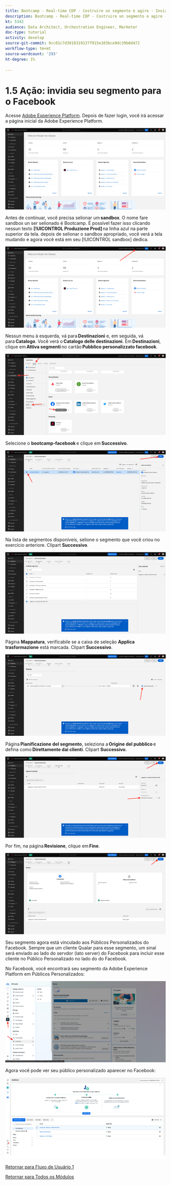 ```yaml
---
title: Bootcamp - Real-time CDP - Costruire un segmento e agire - Invia il segmento a DV360 - Brasile
description: Bootcamp - Real-time CDP - Costruire un segmento e agire - Invia il segmento a DV360 - Brasile
kt: 5342
audience: Data Architect, Orchestration Engineer, Marketer
doc-type: tutorial
activity: develop
source-git-commit: 9cc01c7d3018319137f915e103bce9dc39b0d472
workflow-type: tm+mt
source-wordcount: '293'
ht-degree: 1%

---
```


# 1.5 Ação: invidia seu segmento para o Facebook

Acesse [Adobe Experience Platform](https://experience.adobe.com/platform). Depois de fazer login, você irá acessar a página inicial da Adobe Experience Platform.

![Acquisizione dei dati](./images/home.png)

Antes de continuar, você precisa selionar um **sandbox**. O nome fare sandbox un ser selionado é Bootcamp. É possível fazer isso clicando nessun texto **[!UICONTROL Produzione Prod]** na linha azul na parte superior da tela. depois de selionar o sandbox apropriado, você verá a tela mudando e agora você está em seu [!UICONTROL sandbox] dedica.

![Acquisizione dei dati](./images/sb1.png)

Nessun menu à esquerda, vá para **Destinazioni** e, em seguida, vá para **Catalogo**. Você verá o **Catalogo delle destinazioni**. Em **Destinazioni**, clique em **Attiva segmenti** no cartão **Pubblico personalizzato facebook**.

![RTCDP](./images/rtcdpgoogleseg.png)

Selecione o **bootcamp-facebook** e clique em **Successivo**.

![RTCDP](./images/rtcdpcreatedest2.png)

Na lista de segmentos disponíveis, selione o segmento que você criou no exercício anteriore. Clipart **Successivo**.

![RTCDP](./images/rtcdpcreatedest3.png)

Página **Mappatura**, verificabile se a caixa de seleção **Applica trasformazione** está marcada. Clipart **Successivo**.

![RTCDP](./images/rtcdpcreatedest4a.png)

Página **Pianificazione del segmento**, seleziona a **Origine del pubblico** e defina como **Direttamente dai clienti**. Clipart **Successivo**.

![RTCDP](./images/rtcdpcreatedest4.png)

Por fim, na página **Revisione**, clique em **Fine**.

![RTCDP](./images/rtcdpcreatedest5.png)

Seu segmento agora está vinculado aos Públicos Personalizados do Facebook. Sempre que um cliente Qualar para esse segmento, um sinal será enviado ao lado do servdor (lato server) do Facebook para incluir esse cliente no Público Personalizado no lado do do Facebook.

No Facebook, você encontrará seu segmento da Adobe Experience Platform em Públicos Personalizados:

![RTCDP](./images/rtcdpcreatedest5b.png)

Agora você pode ver seu público personalizado aparecer no Facebook:

![RTCDP](./images/rtcdpcreatedest5a.png)

[Retornar para Fluxo de Usuário 1](./uc1.md)

[Retornar para Todos os Módulos](../../overview.md)
